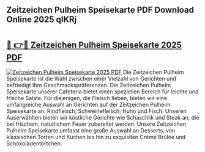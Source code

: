 ## Zeitzeichen Pulheim Speisekarte PDF Download Online 2025 qIKRj

# <h2><a href="http://gc9gky.nevu.top/?p=Zeitzeichen+Pulheim+Speisekarte">🔗 👉🔴 Zeitzeichen Pulheim Speisekarte 2025 PDF</a></h2>

[![Zeitzeichen Pulheim Speisekarte 2025 PDF](https://i.imgur.com/dBaPXMq.png)](http://gc9gky.nevu.top/?p=Zeitzeichen+Pulheim+Speisekarte)
Die Zeitzeichen Pulheim Speisekarte ist die Wahl zwischen einer Vielzahl von Gerichten und befriedigt Ihre Geschmackspräferenzen. Die Zeitzeichen Pulheim Speisekarte unserer Cafeteria bietet einen speziellen Bereich für leichte und frische Salate. Für diejenigen, die Fleisch lieben, bieten wir eine umfangreiche Auswahl an Gerichten auf der Zeitzeichen Pulheim Speisekarte an: Rindfleisch, Schweinefleisch, Huhn und Fisch. Unseren Auserwählten bieten wir köstliche Gerichte wie Schaschlik und Steak an, die bei frischem, natürlichem Feuer zubereitet werden. Unsere Zeitzeichen Pulheim Speisekarte umfasst eine große Auswahl an Desserts, von klassischen Torten und Kuchen bis hin zu exquisiten Crème Brûlée und Schokoladentörtchen.
